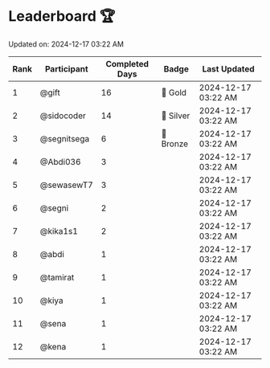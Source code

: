 # Leaderboard 🏆

Updated on: 2024-12-17 03:22 AM

| Rank | Participant       | Completed Days | Badge      | Last Updated         |
|------|-------------------|----------------|------------|----------------------|
| 1    | @gift             | 16             | 🏅 Gold     | 2024-12-17 03:22 AM |
| 2    | @sidocoder        | 14             | 🥈 Silver   | 2024-12-17 03:22 AM |
| 3    | @segnitsega       | 6              | 🥉 Bronze   | 2024-12-17 03:22 AM |
| 4    | @Abdi036          | 3              |            | 2024-12-17 03:22 AM |
| 5    | @sewasewT7        | 3              |            | 2024-12-17 03:22 AM |
| 6    | @segni            | 2              |            | 2024-12-17 03:22 AM |
| 7    | @kika1s1          | 2              |            | 2024-12-17 03:22 AM |
| 8    | @abdi             | 1              |            | 2024-12-17 03:22 AM |
| 9    | @tamirat          | 1              |            | 2024-12-17 03:22 AM |
| 10   | @kiya             | 1              |            | 2024-12-17 03:22 AM |
| 11   | @sena             | 1              |            | 2024-12-17 03:22 AM |
| 12   | @kena             | 1              |            | 2024-12-17 03:22 AM |
